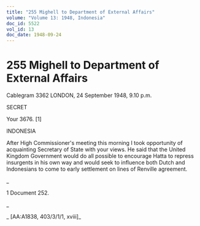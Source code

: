 ```yaml
---
title: "255 Mighell to Department of External Affairs"
volume: "Volume 13: 1948, Indonesia"
doc_id: 5522
vol_id: 13
doc_date: 1948-09-24
---
```


# 255 Mighell to Department of External Affairs

Cablegram 3362 LONDON, 24 September 1948, 9.10 p.m.

SECRET

Your 3676. [1]

INDONESIA

After High Commissioner's meeting this morning I took opportunity of acquainting Secretary of State with your views. He said that the United Kingdom Government would do all possible to encourage Hatta to repress insurgents in his own way and would seek to influence both Dutch and Indonesians to come to early settlement on lines of Renville agreement.

_

1 Document 252.

_

_ [AA:A1838, 403/3/1/1, xviii]_
